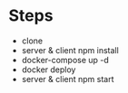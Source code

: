 # Steps
- clone 
- server & client npm install 
- docker-compose up -d
- docker deploy
- server & client npm start
